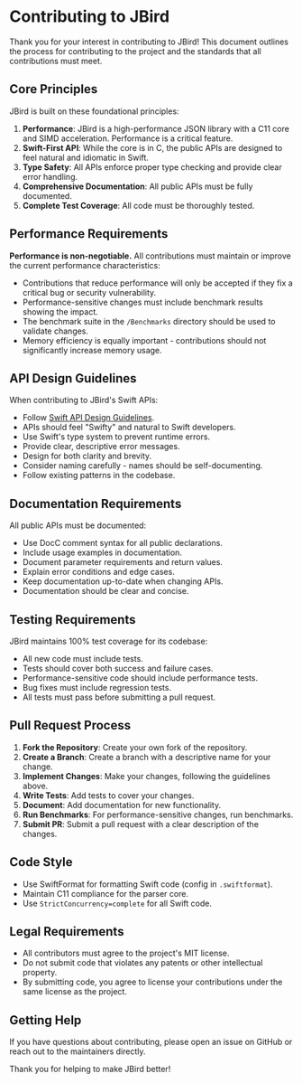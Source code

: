 # Contributing to JBird

Thank you for your interest in contributing to JBird! This document outlines the process for contributing to the project and the standards that all contributions must meet.

## Core Principles

JBird is built on these foundational principles:

1. **Performance**: JBird is a high-performance JSON library with a C11 core and SIMD acceleration. Performance is a critical feature.
2. **Swift-First API**: While the core is in C, the public APIs are designed to feel natural and idiomatic in Swift.
3. **Type Safety**: All APIs enforce proper type checking and provide clear error handling.
4. **Comprehensive Documentation**: All public APIs must be fully documented.
5. **Complete Test Coverage**: All code must be thoroughly tested.

## Performance Requirements

**Performance is non-negotiable.** All contributions must maintain or improve the current performance characteristics:

- Contributions that reduce performance will only be accepted if they fix a critical bug or security vulnerability.
- Performance-sensitive changes must include benchmark results showing the impact.
- The benchmark suite in the `/Benchmarks` directory should be used to validate changes.
- Memory efficiency is equally important - contributions should not significantly increase memory usage.

## API Design Guidelines

When contributing to JBird's Swift APIs:

- Follow [Swift API Design Guidelines](https://swift.org/documentation/api-design-guidelines/).
- APIs should feel "Swifty" and natural to Swift developers.
- Use Swift's type system to prevent runtime errors.
- Provide clear, descriptive error messages.
- Design for both clarity and brevity.
- Consider naming carefully - names should be self-documenting.
- Follow existing patterns in the codebase.

## Documentation Requirements

All public APIs must be documented:

- Use DocC comment syntax for all public declarations.
- Include usage examples in documentation.
- Document parameter requirements and return values.
- Explain error conditions and edge cases.
- Keep documentation up-to-date when changing APIs.
- Documentation should be clear and concise.

## Testing Requirements

JBird maintains 100% test coverage for its codebase:

- All new code must include tests.
- Tests should cover both success and failure cases.
- Performance-sensitive code should include performance tests.
- Bug fixes must include regression tests.
- All tests must pass before submitting a pull request.

## Pull Request Process

1. **Fork the Repository**: Create your own fork of the repository.
2. **Create a Branch**: Create a branch with a descriptive name for your change.
3. **Implement Changes**: Make your changes, following the guidelines above.
4. **Write Tests**: Add tests to cover your changes.
5. **Document**: Add documentation for new functionality.
6. **Run Benchmarks**: For performance-sensitive changes, run benchmarks.
7. **Submit PR**: Submit a pull request with a clear description of the changes.

## Code Style

- Use SwiftFormat for formatting Swift code (config in `.swiftformat`).
- Maintain C11 compliance for the parser core.
- Use `StrictConcurrency=complete` for all Swift code.

## Legal Requirements

- All contributors must agree to the project's MIT license.
- Do not submit code that violates any patents or other intellectual property.
- By submitting code, you agree to license your contributions under the same license as the project.

## Getting Help

If you have questions about contributing, please open an issue on GitHub or reach out to the maintainers directly.

Thank you for helping to make JBird better!
